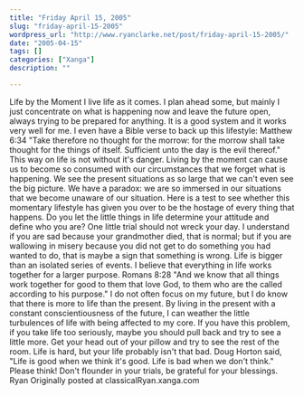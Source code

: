 ```yaml
---
title: "Friday April 15, 2005"
slug: "friday-april-15-2005"
wordpress_url: "http://www.ryanclarke.net/post/friday-april-15-2005/"
date: "2005-04-15"
tags: []
categories: ["Xanga"]
description: ""

---
```


Life by the Moment
 I live life as it comes. I plan ahead some, but mainly I just concentrate on what is happening now and leave the future open, always trying to be prepared for anything. It is a good system and it works very well for me. I even have a Bible verse to back up this lifestyle: Matthew 6:34 "Take therefore no thought for the morrow: for the morrow shall take thought for the things of itself. Sufficient unto the day is the evil thereof."
 This way on life is not without it's danger. Living by the moment can cause us to become so consumed with our circumstances that we forget what is happening. We see the present situations as so large that we can't even see the big picture. We have a paradox: we are so immersed in our situations that we become unaware of our situation.
 Here is a test to see whether this momentary lifestyle has given you over to be the hostage of every thing that happens. Do you let the little things in life determine your attitude and define who you are? One little trial should not wreck your day. I understand if you are sad because your grandmother died, that is normal; but if you are wallowing in misery because you did not get to do something you had wanted to do, that is maybe a sign that something is wrong.
 Life is bigger than an isolated series of events. I believe that everything in life works together for a larger purpose. Romans 8:28 "And we know that all things work together for good to them that love God, to them who are the called according to his purpose." I do not often focus on my future, but I do know that there is more to life than the present. By living in the present with a constant conscientiousness of the future, I can weather the little turbulences of life with being affected to my core.
 If you have this problem, if you take life too seriously, maybe you should pull back and try to see a little more. Get your head out of your pillow and try to see the rest of the room. Life is hard, but your life probably isn't that bad. Doug Horton said, "Life is good when we think it's good. Life is bad when we don't think." Please think! Don't flounder in your trials, be grateful for your blessings.
 Ryan
Originally posted at classicalRyan.xanga.com

